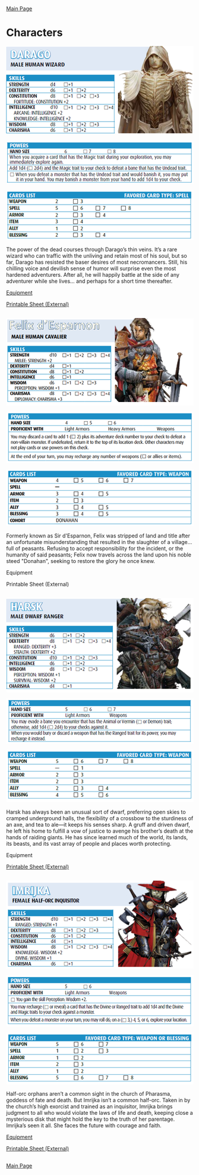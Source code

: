 [Main Page](main.md#wrath-of-the-righteous)

# Characters

![D1](D1.PNG)

![D2](D2.PNG)

![D3](D3.PNG)

The power of the dead courses through Darago’s thin veins. It’s a rare wizard who can traffic
with the unliving and retain most of his soul, but so far, Darago has resisted the baser desires
of most necromancers. Still, his chilling voice and devilish sense of humor will surprise even
the most hardened adventurers. After all, he will happily battle at the side of any adventurer
while she lives… and perhaps for a short time thereafter.

[Equipment](../c1/darago_equipment.md#daragos-equipment)

[Printable Sheet (External)](https://drive.google.com/file/d/17asnXhsprpi6-P-a6GhqkhU_K6whwiid/view?usp=sharing)

## 

![F1](F1.png)

![F2](F2.PNG)

![F3](F3.PNG)

Formerly known as Sir d'Esparnon, Felix was stripped of land and title after an unfortunate 
misunderstanding that resulted in the slaughter of a village... full of peasants. Refusing to accept
responsibility for the incident, or the humanity of said peasants; Felix now travels across the land upon his noble steed "Donahan", seeking
to restore the glory he once knew.

Equipment

Printable Sheet (External)

## 

![H1](H1.PNG)

![H2](H2.PNG)

![H3](H3.PNG)

Harsk has always been an unusual sort of dwarf, preferring open skies to cramped underground
halls, the flexibility of a crossbow to the sturdiness of an axe, and tea to ale—it keeps his senses
sharp. A gruff and driven dwarf, he left his home to fulfill a vow of justice to avenge his brother’s
death at the hands of raiding giants. He has since learned much of the world, its lands, its beasts,
and its vast array of people and places worth protecting.

Equipment

[Printable Sheet (External)](https://drive.google.com/file/d/1EjdbCkJISLBc5EwvzBOKq44pn0hV09UR/view?usp=sharing)

## 

![I1](I1.PNG)

![I2](I2.PNG)

![I3](I3.PNG)

Half-orc orphans aren’t a common sight in the church of Pharasma, goddess of fate and death. But
Imrijka isn’t a common half-orc. Taken in by the church’s high exorcist and trained as an inquisitor,
Imrijka brings judgment to all who would violate the laws of life and death, keeping close a
mysterious disk that might hold the key to the truth of her parentage. Imrijka’s seen it all. She
faces the future with courage and faith.

[Equipment](../c1/Imrijka_equipment.md#imrijkas-equipment)

[Printable Sheet (External)](https://drive.google.com/file/d/1M7yW4PQKLOa13ijyZLNwdYAVWmJeNrXM/view?usp=sharing)

## 

[Main Page](main.md#wrath-of-the-righteous)

